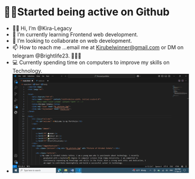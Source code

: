 # ✍🏾Started being active on Github

- 👋🏾 Hi, I’m @Kira-Legacy
- 🌱 I’m currently learning Frontend web development.
- 💞️ I’m looking to collaborate on web development.
- 📫 How to reach me ...email me at Kirubelwinner@gmail.com or DM on telegram @Brightlife23. 👨🏾‍💻
- 💻 Currently spending time on computers to improve my skills on Technology.
- ![HTML Image](https://github.com/Kira-Legacy/Image_Repo/blob/main/HTML__.png)
<!---
Kira-Legacy/Kira-Legacy is a ✨ special ✨ repository because its `README.md` (this file) appears on your GitHub profile.
You can click the Preview link to take a look at your changes.
--->

